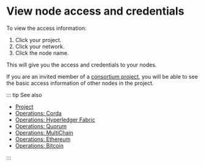 # View node access and credentials

To view the access information:

1. Click your project.
1. Click your network.
1. Click the node name.

This will give you the access and credentials to your nodes.

If you are an invited member of a [consortium project](/glossary/consortium-project), you will be able to see the basic access information of other nodes in the project.

::: tip See also

* [Project](/glossary/project)
* [Operations: Corda](/operations/corda/)
* [Operations: Hyperledger Fabric](/operations/hyperledger-fabric/)
* [Operations: Quorum](/operations/quorum/)
* [Operations: MultiChain](/operations/multichain/)
* [Operations: Ethereum](/operations/ethereum/)
* [Operations: Bitcoin](/operations/bitcoin/)

:::
